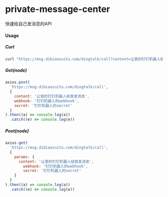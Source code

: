 # private-message-center
快速给自己发消息的API

#### Usage

##### Curl

```bash
curl "https://msg.dibiaozuitu.com/dingtalk/call?content=让我的钉钉机器人给我发消息&webhook=钉钉机器人的webhook&secret=钉钉机器人的secret"
```

##### Get(node)

```js
axios.post(
  'https://msg.dibiaozuitu.com/dingtalk/call',
  {
    content: '让我的钉钉机器人给我发消息',
    webhook: '钉钉机器人的webhook',
    secret: '钉钉机器人的secret'
  }
).then((a) => console.log(a))
  .catch((e) => console.log(e))
```

##### Post(node)

```js
axios.get(
  'https://msg.dibiaozuitu.com/dingtalk/call',
  {
    params: {
      content: '让我的钉钉机器人给我发消息',
    	webhook: '钉钉机器人的webhook',
    	secret: '钉钉机器人的secret'
    }
  }
).then((a) => console.log(a))
  .catch((e) => console.log(e))
```

##### 
